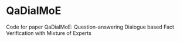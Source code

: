 # QaDialMoE
Code for paper QaDialMoE: Question-answering Dialogue based Fact Verification with Mixture of Experts
